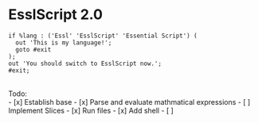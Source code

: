 # EsslScript 2.0

```
if %lang : ('Essl' 'EsslScript' 'Essential Script') (
  out 'This is my language!';
  goto #exit
);
out 'You should switch to EsslScript now.';
#exit;
```

<br>
Todo:
<br>
- [x] Establish base
- [x] Parse and evaluate mathmatical expressions
- [ ] Implement Slices
- [x] Run files
- [x] Add shell
- [ ] 
